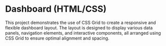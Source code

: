 # Dashboard (HTML/CSS)
This project demonstrates the use of CSS Grid to create a responsive and flexible dashboard layout. The layout is designed to display various data panels, navigation elements, and interactive components, all arranged using CSS Grid to ensure optimal alignment and spacing.
